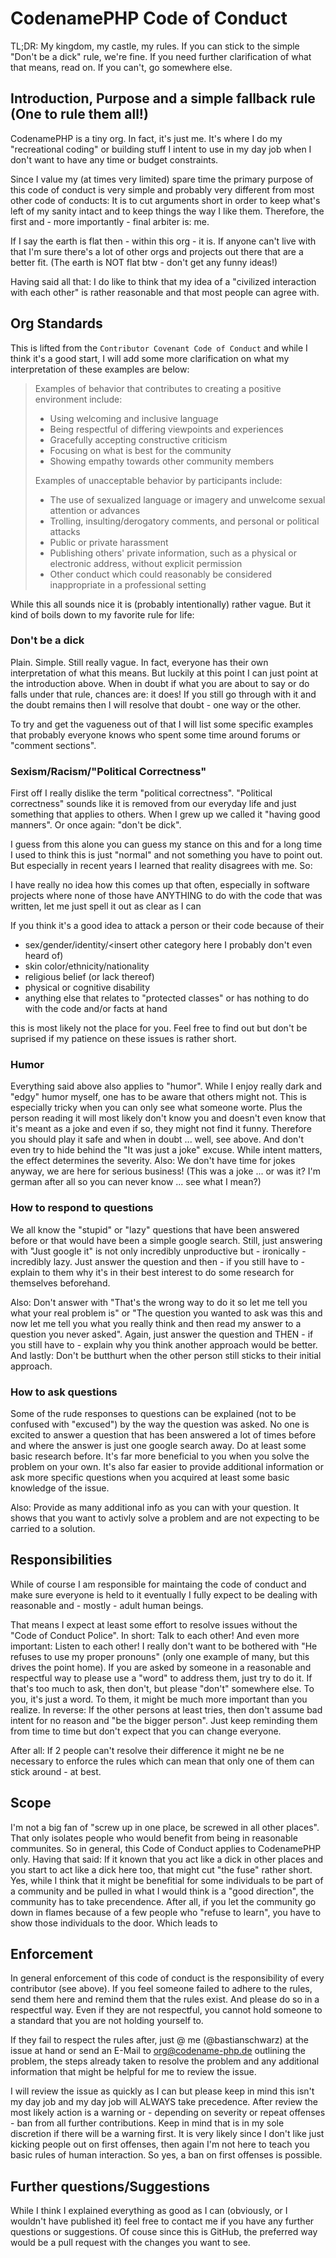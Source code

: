 # CodenamePHP Code of Conduct

TL;DR: My kingdom, my castle, my rules. If you can stick to the simple 
"Don't be a dick" rule, we're fine. If you need further clarification
of what that means, read on. If you can't, go somewhere else.

## Introduction, Purpose and a simple fallback rule (One to rule them all!)

CodenamePHP is a tiny org. In fact, it's just me. It's where I do my
"recreational coding" or building stuff I intent to use in my day job when
I don't want to have any time or budget constraints.

Since I value my (at times very limited) spare time the primary purpose
of this code of conduct is very simple and probably very different from
most other code of conducts: It is to cut arguments short in order to
keep what's left of my sanity intact and to keep things the way I like them.
Therefore, the first and - more importantly - final arbiter is: me.

If I say the earth is flat then - within this org - it is. If anyone can't
live with that I'm sure there's a lot of other orgs and projects out there
that are a better fit. (The earth is NOT flat btw - don't get any funny 
ideas!)

Having said all that: I do like to think that my idea of a "civilized 
interaction with each other" is rather reasonable and that most people can
agree with.

## Org Standards

This is lifted from the `Contributor Covenant Code of Conduct` and while I think
it's a good start, I will add some more clarification on what my interpretation
of these examples are below:

> Examples of behavior that contributes to creating a positive environment
> include:
> 
> * Using welcoming and inclusive language
> * Being respectful of differing viewpoints and experiences
> * Gracefully accepting constructive criticism
> * Focusing on what is best for the community
> * Showing empathy towards other community members
> 
> Examples of unacceptable behavior by participants include:
> 
> * The use of sexualized language or imagery and unwelcome sexual attention or
> advances
> * Trolling, insulting/derogatory comments, and personal or political attacks
> * Public or private harassment
> * Publishing others' private information, such as a physical or electronic
> address, without explicit permission
> * Other conduct which could reasonably be considered inappropriate in a
>  professional setting

While this all sounds nice it is (probably intentionally) rather vague. But
it kind of boils down to my favorite rule for life:

### Don't be a dick

Plain. Simple. Still really vague. In fact, everyone has their own interpretation
of what this means. But luckily at this point I can just point at the introduction 
above. When in doubt if what you are about to say or do falls under that rule,
chances are: it does! If you still go through with it and the doubt remains then
I will resolve that doubt - one way or the other.

To try and get the vagueness out of that I will list some specific examples that
probably everyone knows who spent some time around forums or "comment sections".

### Sexism/Racism/"Political Correctness"
First off I really dislike the term "political correctness". "Political correctness" 
sounds like it is removed from our everyday life and just something that applies to others.
When I grew up we called it "having good manners". Or once again: "don't be dick". 

I guess from this alone you can guess my stance on this and for a long time I used to think
this is just "normal" and not something you have to point out. But especially in recent
years I learned that reality disagrees with me. So:

I have really no idea how this comes up that often, especially in software projects where
none of those have ANYTHING to do with the code that was written, let me just
spell it out as clear as I can

If you think it's a good idea to attack a person or their code because of their
* sex/gender/identity/<insert other category here I probably don't even heard of)
* skin color/ethnicity/nationality
* religious belief (or lack thereof)
* physical or cognitive disability
* anything else that relates to "protected classes" or has nothing to do with the code and/or
facts at hand

this is most likely not the place for you. Feel free to find out but don't be suprised if my
patience on these issues is rather short.

### Humor

Everything said above also applies to "humor". While I enjoy really dark and "edgy" humor
myself, one has to be aware that others might not. This is especially tricky when you 
can only see what someone worte. Plus the person reading it will most likely don't know
you and doesn't even know that it's meant as a joke and even if so, they might not find it
funny. Therefore you should play it safe and when in doubt ... well, see above. And don't
even try to hide behind the "It was just a joke" excuse. While intent matters, the effect
determines the severity. 
Also: We don't have time for jokes anyway, we are here for serious business! (This was a 
joke ... or was it? I'm german after all so you can never know ... see what I mean?)

### How to respond to questions

We all know the "stupid" or "lazy" questions that have been answered before or that
would have been a simple google search. Still, just answering with "Just google it"
is not only incredibly unproductive but - ironically - incredibly lazy. Just answer
the question and then - if you still have to - explain to them why it's in their best
interest to do some research for themselves beforehand.

Also: Don't answer with "That's the wrong way to do it so let me tell you what your real
problem is" or "The question you wanted to ask was this and now let me tell you what you
really think and then read my answer to a question you never asked". Again, just answer
the question and THEN - if you still have to - explain why you think another approach
would be better. And lastly: Don't be butthurt when the other person still sticks to
their initial approach.

### How to ask questions

Some of the rude responses to questions can be explained (not to be confused with "excused")
by the way the question was asked. No one is excited to answer a question that has been 
answered a lot of times before and where the answer is just one google search away. Do
at least some basic research before. It's far more beneficial to you when you solve the
problem on your own. It's also far easier to provide additional information or ask more
specific questions when you acquired at least some basic knowledge of the issue.

Also: Provide as many additional info as you can with your question. It shows that you want
to activly solve a problem and are not expecting to be carried to a solution.

## Responsibilities

While of course I am responsible for maintaing the code of conduct and make sure everyone is held
to it eventually I fully expect to be dealing with reasonable and - mostly - adult human beings.

That means I expect at least some effort to resolve issues without the "Code of Conduct Police".
In short: Talk to each other! And even more important: Listen to each other! I really don't want
to be bothered with "He refuses to use my proper pronouns" (only one example of many, but this 
drives the point home). If you are asked by someone in a reasonable and respectful way to please
use a "word" to address them, just try to do it. If that's too much to ask, then don't, but please
"don't" somewhere else. To you, it's just a word. To them, it might be much more important than you
realize. In reverse: If the other persons at least tries, then don't assume bad intent
for no reason and "be the bigger person". Just keep reminding them from time to time but don't expect
that you can change everyone.

After all: If 2 people can't resolve their difference it might ne be ne necessary to enforce the rules
which can mean that only one of them can stick around - at best.

## Scope

I'm not a big fan of "screw up in one place, be screwed in all other places". That only isolates people
who would benefit from being in reasonable communites. So in general, this Code of Conduct applies
to CodenamePHP only. Having that said: If it known that you act like a dick in other places and you 
start to act like a dick here too, that might cut "the fuse" rather short. Yes, while I think that
it might be benefitial for some individuals to be part of a community and be pulled in what I would
think is a "good direction", the community has to take precendence. After all, if you let the community
go down in flames because of a few people who "refuse to learn", you have to show those individuals to
the door. Which leads to

## Enforcement

In general enforcement of this code of conduct is the responsibility of every contributor (see above).
If you feel someone failed to adhere to the rules, send them here and remind them that the rules exist.
And please do so in a respectful way. Even if they are not respectful, you cannot hold someone to a 
standard that you are not holding yourself to.

If they fail to respect the rules after, just @ me (@bastianschwarz) at the issue at hand or send 
an E-Mail to org@codename-php.de outlining the problem, the steps already taken to resolve the problem
and any additional information that might be helpful for me to review the issue.

I will review the issue as quickly as I can but please keep in mind this isn't my day job and my
day job will ALWAYS take precedence. After review the most likely action is a warning or - depending
on severity or repeat offenses - ban from all further contributions. Keep in mind that is in my sole
discretion if there will be a warning first. It is very likely since I don't like just kicking people
out on first offenses, then again I'm not here to teach you basic rules of human interaction. So yes,
a ban on first offenses is possible.

## Further questions/Suggestions

While I think I explained everything as good as I can (obviously, or I wouldn't have published it)
feel free to contact me if you have any further questions or suggestions. Of couse since this is
GitHub, the preferred way would be a pull request with the changes you want to see.
